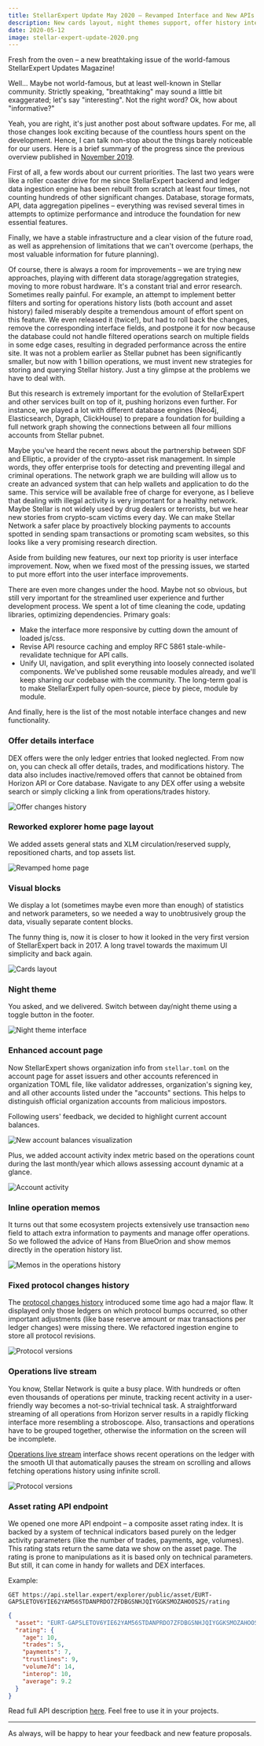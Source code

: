 ```yaml
---
title: StellarExpert Update May 2020 – Revamped Interface and New APIs
description: New cards layout, night themes support, offer history interface, operations live stream. 
date: 2020-05-12
image: stellar-expert-update-2020.png
---
```


Fresh from the oven – a new breathtaking issue of the world-famous StellarExpert
Updates Magazine!

Well... Maybe not world-famous, but at least well-known in Stellar community.
Strictly speaking, "breathtaking" may sound a little bit exaggerated; let's say
"interesting". Not the right word? Ok, how about "informative?" 

Yeah, you are right, it's just another post about software updates.
For me, all those changes look exciting because of the countless hours spent
on the development. Hence, I can talk non-stop about the things barely
noticeable for our users. 
Here is a brief summary of the progress since the previous overview published in
[November 2019](./stellarexpert-update-november-2019).

First of all, a few words about our current priorities. The last two years
were like a roller coaster drive for me since StellarExpert backend and ledger
data ingestion engine has been rebuilt from scratch at least four times, not
counting hundreds of other significant changes. Database, storage formats, API,
data aggregation pipelines – everything was revised several times in attempts
to optimize performance and introduce the foundation for new essential features.

Finally, we have a stable infrastructure and a clear vision of the future road,
as well as apprehension of limitations that we can't overcome (perhaps, the most
valuable information for future planning).

Of course, there is always a room for improvements – we are trying new approaches,
playing with different data storage/aggregation strategies, moving to more robust
hardware. It's a constant trial and error research. Sometimes really painful.
For example, an attempt to implement better filters and sorting for operations
history lists (both account and asset history) failed miserably despite a
tremendous amount of effort spent on this feature. We even released it (twice!),
but had to roll back the changes, remove the corresponding interface fields,
and postpone it for now because the database could not handle filtered
operations search on multiple fields in some edge cases, resulting in degraded
performance across the entire site. It was not a problem earlier as Stellar
pubnet has been significantly smaller, but now with 1 billion operations, we
must invent new strategies for storing and querying Stellar history.
Just a tiny glimpse at the problems we have to deal with.

But this research is extremely important for the evolution of StellarExpert and
other services built on top of it, pushing horizons even further.
For instance, we played a lot with different database engines (Neo4j,
Elasticsearch, Dgraph, ClickHouse) to prepare a foundation for building a full
network graph showing the connections between all four millions accounts from
Stellar pubnet.

Maybe you've heard the recent news about the partnership between
SDF and Elliptic, a provider of the crypto-asset risk management. In simple
words, they offer enterprise tools for detecting and preventing illegal and
criminal operations. The network graph we are building will allow us to create
an advanced system that can help wallets and application to do the same.
This service will be available free of charge for everyone, as I believe that
dealing with illegal activity is very important for a healthy network. Maybe
Stellar is not widely used by drug dealers or terrorists, but we hear new
stories from crypto-scam victims every day. We can make Stellar Network a
safer place by proactively blocking payments to accounts spotted in sending
spam transactions or promoting scam websites, so this looks like a very
promising research direction.

Aside from building new features, our next top priority is user interface
improvement. Now, when we fixed most of the pressing issues, we started to put
more effort into the user interface improvements.

There are even more changes under the hood. Maybe not so obvious, but still very
important for the streamlined user experience and further development process.
We spent a lot of time cleaning the code, updating libraries, optimizing
dependencies. Primary goals:
 
- Make the interface more responsive by cutting down the amount of loaded js/css.
- Revise API resource caching and employ RFC 5861 stale-while-revalidate
technique for API calls.
- Unify UI, navigation, and split everything into loosely connected isolated
components. We've published some reusable modules already, and we'll keep
sharing our codebase with the community. The long-term goal is to make
StellarExpert fully open-source, piece by piece, module by module.

And finally, here is the list of the most notable interface changes and
new functionality.

### Offer details interface
 
DEX offers were the only ledger entries that looked neglected.
From now on, you can check all offer details, trades, and
modifications history. The data also includes inactive/removed offers that
cannot be obtained from Horizon API or Core database.
Navigate to any DEX offer using a website search or simply clicking a link
from operations/trades history.

![Offer changes history](offer-interface.png)

### Reworked explorer home page layout

We added assets general stats and XLM circulation/reserved supply, repositioned
charts, and top assets list.

![Revamped home page](home-page-layout.png)

### Visual blocks 

We display a lot (sometimes maybe even more than enough) of statistics and
network parameters, so we needed a way to unobtrusively group the data,
visually separate content blocks.

The funny thing is, now it is closer to how it looked in the very first version
of StellarExpert back in 2017. A long travel towards the maximum UI simplicity
and back again. 

![Cards layout](card-layout.png)

### Night theme

You asked, and we delivered. Switch between day/night theme using a toggle
button in the footer.

![Night theme interface](night-theme.png)

### Enhanced account page

Now StellarExpert shows organization info from `stellar.toml` on the account
page for asset issuers and other accounts referenced in organization TOML file,
like validator addresses, organization's signing key, and all other accounts
listed under the "accounts" sections. This helps to distinguish official
organization accounts from malicious impostors.

Following users' feedback, we decided to highlight current account balances. 

![New account balances visualization](account-balances.png)

Plus, we added account activity index metric based on the operations count
during the last month/year which allows assessing account dynamic at a glance.

![Account activity](account-activity-index.png)

### Inline operation memos

It turns out that some ecosystem projects extensively use transaction `memo`
field to attach extra information to payments and manage offer operations. So
we followed the advice of Hans from BlueOrion and show memos directly in the
operation history list.

![Memos in the operations history](operations-memo.png)

### Fixed protocol changes history

The [protocol changes history](https://stellar.expert/explorer/public/protocol-history)
introduced some time ago had a major flaw. It displayed only those ledgers on
which protocol bumps occurred, so other important adjustments (like base reserve
amount or max transactions per ledger changes) were missing there.
We refactored ingestion engine to store all protocol revisions.

![Protocol versions](protocol-versions-history.png)

### Operations live stream

You know, Stellar Network is quite a busy place. With hundreds or often even
thousands of operations per minute, tracking recent activity in a user-friendly
way becomes a not-so-trivial technical task. A straightforward streaming of all
operations from Horizon server results in a rapidly flicking interface more
resembling a stroboscope. Also, transactions and operations have to be grouped
together, otherwise the information on the screen will be incomplete.

[Operations live stream](https://stellar.expert/explorer/public/operations-live-stream)
interface shows recent operations on the ledger with the smooth UI that
automatically pauses the stream on scrolling and allows fetching operations
history using infinite scroll.

![Protocol versions](operations-live-stream.png)

### Asset rating API endpoint

We opened one more API endpoint – a composite asset rating index. It is backed
by a system of technical indicators based purely on the ledger activity
parameters (like the number of trades, payments, age, volumes). This rating
stats return the same data we show on the asset page. The rating is prone
to manipulations as it is based only on technical parameters. But still, it can
come in handy for wallets and DEX interfaces.

Example:

```
GET https://api.stellar.expert/explorer/public/asset/EURT-GAP5LETOV6YIE62YAM56STDANPRDO7ZFDBGSNHJQIYGGKSMOZAHOOS2S/rating
```

```json
{
  "asset": "EURT-GAP5LETOV6YIE62YAM56STDANPRDO7ZFDBGSNHJQIYGGKSMOZAHOOS2S-1",
  "rating": {
    "age": 10,
    "trades": 5,
    "payments": 7,
    "trustlines": 9,
    "volume7d": 14,
    "interop": 10,
    "average": 9.2
  }
}
```

Read full API description [here](https://github.com/orbitlens/stellar-expert-explorer/blob/master/docs/api/rating.md).
Feel free to use it in your projects.

---

As always, will be happy to hear your feedback and new feature proposals.